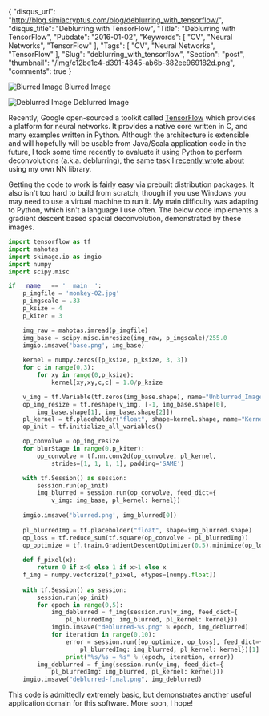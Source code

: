{
  "disqus_url": "http://blog.simiacryptus.com/blog/deblurring_with_tensorflow/",
  "disqus_title": "Deblurring with TensorFlow",
  "Title": "Deblurring with TensorFlow",
  "Pubdate": "2016-01-02",
  "Keywords": [
    "CV",
    "Neural Networks",
    "TensorFlow"
  ],
  "Tags": [
    "CV",
    "Neural Networks",
    "TensorFlow"
  ],
  "Slug": "deblurring_with_tensorflow",
  "Section": "post",
  "thumbnail": "/img/c12be1c4-d391-4845-ab6b-382ee969182d.png",
  "comments": true
}

![Blurred Image](/img/c12be1c4-d391-4845-ab6b-382ee969182d.png)
Blurred Image

![Deblurred Image](/img/d4624b4c-77c9-416f-8521-1854ef739551.png)
Deblurred Image

Recently, Google open-sourced a toolkit called [TensorFlow](https://www.tensorflow.org/) which provides a platform for neural networks. It provides a native core written in C, and many examples written in Python. Although the architecture is extensible and will hopefully will be usable from Java/Scala application code in the future, I took some time recently to evaluate it using Python to perform deconvolutions (a.k.a. deblurring), the same task I [recently wrote about](https://blog.simiacryptus.com/2015/07/fun-with-deconvolutions-and.html) using my own NN library.

Getting the code to work is fairly easy via prebuilt distribution packages. It also isn't too hard to build from scratch, though if you use Windows you may need to use a virtual machine to run it. My main difficulty was adapting to Python, which isn't a language I use often. The below code implements a gradient descent based spacial deconvolution, demonstrated by these images.

```python
import tensorflow as tf
import mahotas
import skimage.io as imgio
import numpy
import scipy.misc

if __name__ == '__main__':
    p_imgfile = 'monkey-02.jpg'
    p_imgscale = .33
    p_ksize = 4
    p_kiter = 3

    img_raw = mahotas.imread(p_imgfile)
    img_base = scipy.misc.imresize(img_raw, p_imgscale)/255.0
    imgio.imsave('base.png', img_base)
    
    kernel = numpy.zeros([p_ksize, p_ksize, 3, 3])
    for c in range(0,3):
        for xy in range(0,p_ksize):
            kernel[xy,xy,c,c] = 1.0/p_ksize

    v_img = tf.Variable(tf.zeros(img_base.shape), name="Unblurred_Image")
    op_img_resize = tf.reshape(v_img, [-1, img_base.shape[0], 
        img_base.shape[1], img_base.shape[2]])
    pl_kernel = tf.placeholder("float", shape=kernel.shape, name="Kernel")
    op_init = tf.initialize_all_variables()

    op_convolve = op_img_resize
    for blurStage in range(0,p_kiter):
        op_convolve = tf.nn.conv2d(op_convolve, pl_kernel, 
            strides=[1, 1, 1, 1], padding='SAME')

    with tf.Session() as session:
        session.run(op_init)
        img_blurred = session.run(op_convolve, feed_dict={
            v_img: img_base, pl_kernel: kernel})
        
    imgio.imsave('blurred.png', img_blurred[0])
    
    pl_blurredImg = tf.placeholder("float", shape=img_blurred.shape)
    op_loss = tf.reduce_sum(tf.square(op_convolve - pl_blurredImg))
    op_optimize = tf.train.GradientDescentOptimizer(0.5).minimize(op_loss)
    
    def f_pixel(x):
        return 0 if x<0 else 1 if x>1 else x
    f_img = numpy.vectorize(f_pixel, otypes=[numpy.float])
    
    with tf.Session() as session:
        session.run(op_init)
        for epoch in range(0,5):
            img_deblurred = f_img(session.run(v_img, feed_dict={
                pl_blurredImg: img_blurred, pl_kernel: kernel}))
            imgio.imsave("deblurred-%s.png" % epoch, img_deblurred)
            for iteration in range(0,10):
                error = session.run([op_optimize, op_loss], feed_dict={
                    pl_blurredImg: img_blurred, pl_kernel: kernel})[1]
                print("%s/%s = %s" % (epoch, iteration, error))
        img_deblurred = f_img(session.run(v_img, feed_dict={
            pl_blurredImg: img_blurred, pl_kernel: kernel}))
    imgio.imsave("deblurred-final.png", img_deblurred)
```

This code is admittedly extremely basic, but demonstrates another useful application domain for this software. More soon, I hope!
